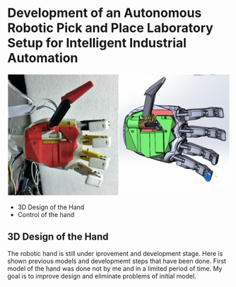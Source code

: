 # Development of an Autonomous Robotic Pick and Place Laboratory Setup for Intelligent Industrial Automation

 ![Alt Text](https://raw.githubusercontent.com/tursynbekoff/robotic_hand/master/real_VS_solid.jpg)
*  3D Design of the Hand 
*  Control of the hand 

## 3D Design of the Hand
The robotic hand is still under iprovement and development stage. Here is shown previous models and developmemt steps that have been done. First model of the hand was done not by me and in a limited period of time. My goal is to improve design and eliminate problems of initial model. 
